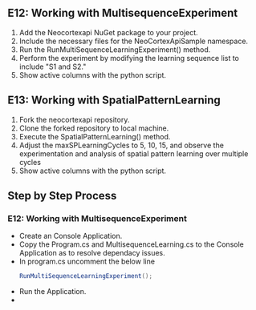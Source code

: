 ## E12: Working with MultisequenceExperiment
1.	Add the Neocortexapi NuGet package to your project.
2.	Include the necessary files for the NeoCortexApiSample namespace.
3.	Run the RunMultiSequenceLearningExperiment() method.
4.	Perform the experiment by modifying the learning sequence list to include "S1 and S2."
5.	Show active columns with the python script.


## E13: Working with SpatialPatternLearning
1.	Fork the neocortexapi repository.
2.	Clone the forked repository to local machine.
3.	Execute the SpatialPatternLearning() method.
4.	Adjust the maxSPLearningCycles to 5, 10, 15, and observe the experimentation and analysis of spatial pattern learning over multiple cycles
5.	Show active columns with the python script.



## Step by Step Process
### E12: Working with MultisequenceExperiment
- Create an Console Application.
- Copy the Program.cs and MultisequenceLearning.cs  to the Console Application as to resolve dependacy issues.
- In program.cs uncomment the below line
  ```csharp
  RunMultiSequenceLearningExperiment();
  ```
- Run the Application.
- 
